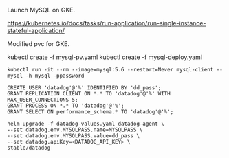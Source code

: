 Launch MySQL on GKE.

https://kubernetes.io/docs/tasks/run-application/run-single-instance-stateful-application/

Modified pvc for GKE.

kubectl create -f mysql-pv.yaml
kubectl create -f mysql-deploy.yaml

```
kubectl run -it --rm --image=mysql:5.6 --restart=Never mysql-client -- mysql -h mysql -ppassword

CREATE USER 'datadog'@'%' IDENTIFIED BY 'dd_pass';
GRANT REPLICATION CLIENT ON *.* TO 'datadog'@'%' WITH MAX_USER_CONNECTIONS 5;
GRANT PROCESS ON *.* TO 'datadog'@'%';
GRANT SELECT ON performance_schema.* TO 'datadog'@'%';
```

```
helm upgrade -f datadog-values.yaml datadog-agent \
--set datadog.env.MYSQLPASS.name=MYSQLPASS \
--set datadog.env.MYSQLPASS.value=dd_pass \
--set datadog.apiKey=<DATADOG_API_KEY> \
stable/datadog
```
